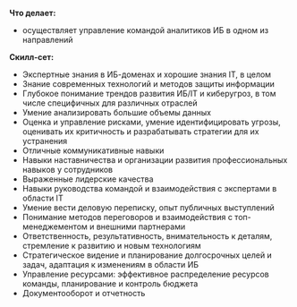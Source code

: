 **Что делает:** 
- осуществляет управление командой аналитиков ИБ в одном из направлений 

**Скилл-сет:** 
- Экспертные знания в ИБ-доменах и хорошие знания IT, в целом
- Знание современных технологий и методов защиты информации
- Глубокое понимание трендов развития ИБ/IT и киберугроз, в том числе специфичных для различных отраслей
- Умение анализировать большие объемы данных
- Оценка и управление рисками, умение идентифицировать угрозы, оценивать их критичность и разрабатывать стратегии для их устранения
- Отличные коммуникативные навыки
- Навыки наставничества и организации развития профессиональных навыков у сотрудников
- Выраженные лидерские качества
- Навыки руководства командой и взаимодействия с экспертами в области IT
- Умение вести деловую переписку, опыт публичных выступлений
- Понимание методов переговоров и взаимодействия с топ-менеджементом и внешними партнерами
- Ответственность, результативность, внимательность к деталям, стремление к развитию и новым технологиям
- Стратегическое видение и планирование долгосрочных целей и задач, адаптация к изменениям в области ИБ
- Управление ресурсами: эффективное распределение ресурсов команды, планирование и контроль бюджета
- Документооборот и отчетность